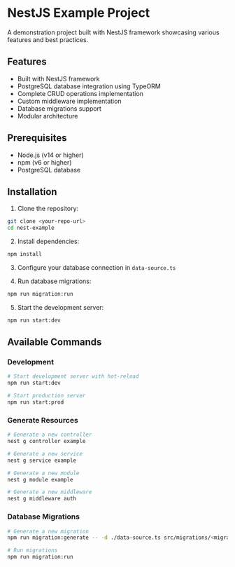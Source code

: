 # NestJS Example Project

A demonstration project built with NestJS framework showcasing various features and best practices.

## Features

- Built with NestJS framework
- PostgreSQL database integration using TypeORM
- Complete CRUD operations implementation
- Custom middleware implementation
- Database migrations support
- Modular architecture

## Prerequisites

- Node.js (v14 or higher)
- npm (v6 or higher)
- PostgreSQL database

## Installation

1. Clone the repository:

```bash
git clone <your-repo-url>
cd nest-example
```

2. Install dependencies:

```bash
npm install
```

3. Configure your database connection in `data-source.ts`

4. Run database migrations:

```bash
npm run migration:run
```

5. Start the development server:

```bash
npm run start:dev
```

## Available Commands

### Development

```bash
# Start development server with hot-reload
npm run start:dev

# Start production server
npm run start:prod
```

### Generate Resources

```bash
# Generate a new controller
nest g controller example

# Generate a new service
nest g service example

# Generate a new module
nest g module example

# Generate a new middleware
nest g middleware auth
```

### Database Migrations

```bash
# Generate a new migration
npm run migration:generate -- -d ./data-source.ts src/migrations/<migration-name>

# Run migrations
npm run migration:run

```
